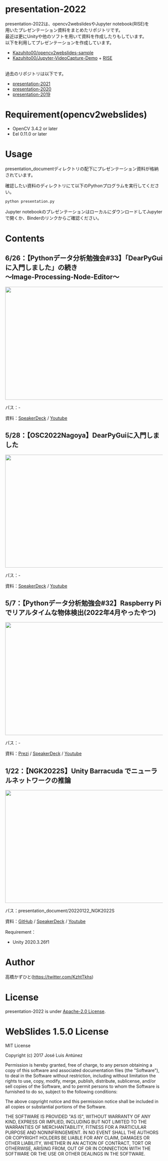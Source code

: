 # presentation-2022
presentation-2022は、opencv2webslidesやJupyter notebook(RISE)を<br>用いたプレゼンテーション資料をまとめたリポジトリです。<br>
最近は更にUnityや他のソフトを用いて資料を作成したりもしています。<br>
以下を利用してプレゼンテーションを作成しています。
* [Kazuhito00/opencv2webslides-sample](https://github.com/Kazuhito00/opencv2webslides-sample)
* [Kazuhito00/Jupyter-VideoCapture-Demo](https://github.com/Kazuhito00/Jupyter-VideoCapture-Demo) + [RISE](https://rise.readthedocs.io/en/stable/)<br><br>

過去のリポジトリは以下です。
* [presentation-2021](https://github.com/Kazuhito00/presentation-2021)
* [presentation-2020](https://github.com/Kazuhito00/presentation-2020)
* [presentation-2019](https://github.com/Kazuhito00/presentation-2019)

# Requirement(opencv2webslides)
 
* OpenCV 3.4.2 or later
* Eel 0.11.0 or later
 
# Usage
 
presentation_documentディレクトリの配下にプレゼンテーション資料が格納されています。

確認したい資料のディレクトリにて以下のPythonプログラムを実行してください。
 
```bash
python presentation.py
```

Jupyter notebookのプレゼンテーションはローカルにダウンロードしてJupyterで開くか、Binderのリンクからご確認ください。

# Contents
## 6/26：【Pythonデータ分析勉強会#33】「DearPyGuiに入門しました」の続き<br>～Image-Processing-Node-Editor～
<img src="https://user-images.githubusercontent.com/37477845/175805766-4ab7f8c4-459f-4f30-b030-17d6603b5d65.jpg" width="640px" height="360px">

パス：-

資料：[SpeakerDeck](https://speakerdeck.com/kazuhitotakahashi/pythondetafen-xi-mian-qiang-hui-number-33-dearpyguiniru-men-simasita-falsesok-ki-image-processing-node-editor) / [Youtube](https://www.youtube.com/watch?v=8jwH3WB6Mgg)

## 5/28：【OSC2022Nagoya】DearPyGuiに入門しました
<img src="https://user-images.githubusercontent.com/37477845/170820149-0d9fbcf9-368b-4049-aed5-591f6dd1e5c8.jpg" width="640px" height="360px">

パス：-

資料：[SpeakerDeck](https://speakerdeck.com/kazuhitotakahashi/osc2022nagoya-introduced-to-dearpygui) / [Youtube](https://www.youtube.com/watch?v=bDmap-7NYTU)

## 5/7：【Pythonデータ分析勉強会#32】Raspberry Piでリアルタイムな物体検出(2022年4月やったやつ)
<img src="https://user-images.githubusercontent.com/37477845/167246724-310f9a1e-9260-4e31-a95f-6f271e33340d.png" width="640px" height="360px">

パス：-

資料：[Prezi](https://prezi.com/view/idmlomChKNWG3nQfbXpV/) / [SpeakerDeck](https://speakerdeck.com/kazuhitotakahashi/pythondetafen-xi-mian-qiang-hui-number-32-raspberry-pideriarutaimunawu-ti-jian-chu-2022nian-4yue-yatutayatu) / [Youtube](https://youtu.be/vcxrd9LqSTg)

## 1/22：【NGK2022S】Unity Barracuda でニューラルネットワークの推論
<img src="https://user-images.githubusercontent.com/37477845/150631307-62e92b99-f6d1-4230-b074-86b1caa18b5c.png" width="640px" height="360px">

パス：presentation_document/20220122_NGK2022S

資料：[GitHub](https://github.com/Kazuhito00/NGK2022S-LT) / [SpeakerDeck](https://speakerdeck.com/kazuhitotakahashi/ngk2022s-unity-barracuda) / [Youtube](https://www.youtube.com/watch?v=V37molIlzm0)

Requirement： 
* Unity 2020.3.26f1

# Author
高橋かずひと(https://twitter.com/KzhtTkhs)
 
# License 
presentation-2022 is under [Apache-2.0 License](LICENSE).

# WebSlides 1.5.0 License 
MIT License

Copyright (c) 2017 José Luis Antúnez

Permission is hereby granted, free of charge, to any person obtaining a copy
of this software and associated documentation files (the "Software"), to deal
in the Software without restriction, including without limitation the rights
to use, copy, modify, merge, publish, distribute, sublicense, and/or sell
copies of the Software, and to permit persons to whom the Software is
furnished to do so, subject to the following conditions:

The above copyright notice and this permission notice shall be included in all
copies or substantial portions of the Software.

THE SOFTWARE IS PROVIDED "AS IS", WITHOUT WARRANTY OF ANY KIND, EXPRESS OR
IMPLIED, INCLUDING BUT NOT LIMITED TO THE WARRANTIES OF MERCHANTABILITY,
FITNESS FOR A PARTICULAR PURPOSE AND NONINFRINGEMENT. IN NO EVENT SHALL THE
AUTHORS OR COPYRIGHT HOLDERS BE LIABLE FOR ANY CLAIM, DAMAGES OR OTHER
LIABILITY, WHETHER IN AN ACTION OF CONTRACT, TORT OR OTHERWISE, ARISING FROM,
OUT OF OR IN CONNECTION WITH THE SOFTWARE OR THE USE OR OTHER DEALINGS IN THE
SOFTWARE.
